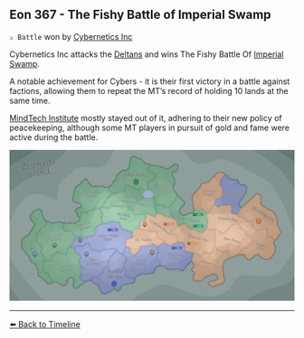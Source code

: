 ## Eon 367 - The Fishy Battle of Imperial Swamp

`⚔️ Battle` won by [Cybernetics Inc](../refs/cybernetics_inc.md)

Cybernetics Inc attacks the [Deltans](../refs/deltans.md) and wins The Fishy Battle Of [Imperial Swamp](../refs/imperial_swamp.md).

A notable achievement for Cybers - it is their first victory in a battle against factions, allowing them to repeat the MT’s record of holding 10 lands at the same time.

[MindTech Institute](../refs/mindtech_institute.md) mostly stayed out of it, adhering to their new policy of peacekeeping, although some MT players in pursuit of gold and fame were active during the battle.

![Battle Map](../timeline/map/eon0367.png)



----------
[⬅️ Back to Timeline](../timeline/#eon0367)